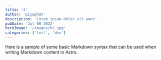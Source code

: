 ```yaml
---
title: '4'
author: 'piyaphat' 
description: 'Lorem ipsum dolor sit amet'
pubDate: 'Jul 08 2022'
heroImage: '/images/hi.jpg'
categories: ['test', 'dev']
---
```


Here is a sample of some basic Markdown syntax that can be used when writing Markdown content in Astro.